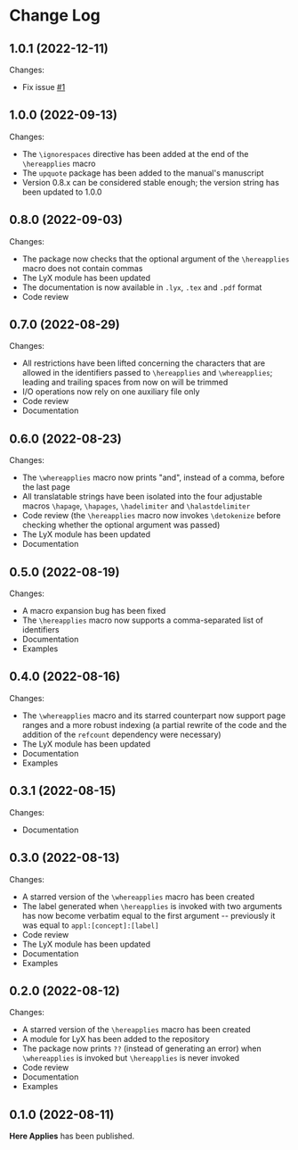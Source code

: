 Change Log
==========


## 1.0.1 (2022-12-11)

Changes:

* Fix issue [#1](https://github.com/madmurphy/hereapplies.sty/issues/1)


## 1.0.0 (2022-09-13)

Changes:

* The `\ignorespaces` directive has been added at the end of the `\hereapplies`
  macro
* The `upquote` package has been added to the manual's manuscript
* Version 0.8.x can be considered stable enough; the version string has been
  updated to 1.0.0


## 0.8.0 (2022-09-03)

Changes:

* The package now checks that the optional argument of the `\hereapplies` macro
  does not contain commas
* The LyX module has been updated
* The documentation is now available in `.lyx`, `.tex` and `.pdf` format
* Code review


## 0.7.0 (2022-08-29)

Changes:

* All restrictions have been lifted concerning the characters that are allowed
  in the identifiers passed to `\hereapplies` and `\whereapplies`; leading and
  trailing spaces from now on will be trimmed
* I/O operations now rely on one auxiliary file only
* Code review
* Documentation


## 0.6.0 (2022-08-23)

Changes:

* The `\whereapplies` macro now prints "and", instead of a comma, before the
  last page
* All translatable strings have been isolated into the four adjustable macros
  `\hapage`, `\hapages`, `\hadelimiter` and `\halastdelimiter`
* Code review (the `\hereapplies` macro now invokes `\detokenize` before
  checking whether the optional argument was passed)
* The LyX module has been updated
* Documentation


## 0.5.0 (2022-08-19)

Changes:

* A macro expansion bug has been fixed
* The `\hereapplies` macro now supports a comma-separated list of identifiers
* Documentation
* Examples


## 0.4.0 (2022-08-16)

Changes:

* The `\whereapplies` macro and its starred counterpart now support page ranges
  and a more robust indexing (a partial rewrite of the code and the addition of
  the `refcount` dependency were necessary)
* The LyX module has been updated
* Documentation
* Examples


## 0.3.1 (2022-08-15)

Changes:

* Documentation


## 0.3.0 (2022-08-13)

Changes:

* A starred version of the `\whereapplies` macro has been created
* The label generated when `\hereapplies` is invoked with two arguments has now
  become verbatim equal to the first argument -- previously it was equal to
  `appl:[concept]:[label]`
* Code review
* The LyX module has been updated
* Documentation
* Examples


## 0.2.0 (2022-08-12)

Changes:

* A starred version of the `\hereapplies` macro has been created
* A module for LyX has been added to the repository
* The package now prints `??` (instead of generating an error) when
  `\whereapplies` is invoked but `\hereapplies` is never invoked
* Code review
* Documentation
* Examples


## 0.1.0 (2022-08-11)

**Here Applies** has been published.

